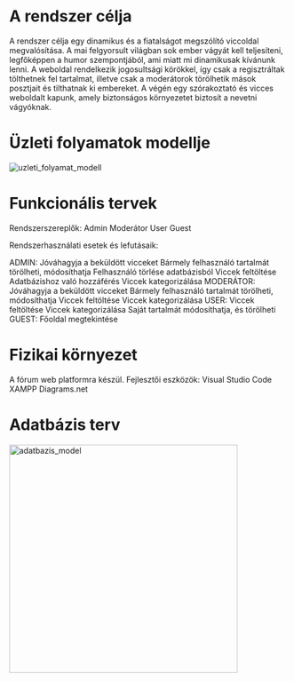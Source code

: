 # A rendszer célja

A rendszer célja egy dinamikus és a fiatalságot megszólító viccoldal megvalósítása.
A mai felgyorsult világban sok ember vágyát kell teljesíteni, legfőképpen a humor szempontjából, ami miatt mi dinamikusak kívánunk lenni.
A weboldal rendelkezik jogosultsági körökkel, így csak a regisztráltak tölthetnek fel tartalmat, illetve csak a moderátorok törölhetik mások posztjait és tilthatnak ki embereket.
A végén egy szórakoztató és vicces weboldalt kapunk, amely biztonságos környezetet biztosít a nevetni vágyóknak.

# Üzleti folyamatok modellje
![uzleti_folyamat_modell](https://user-images.githubusercontent.com/113434354/193841204-4f0c90ce-38c3-491e-bd02-be316f64f313.jpg)
# Funkcionális tervek

Rendszerszereplők:
Admin
Moderátor
User
Guest

Rendszerhasználati esetek és lefutásaik:

ADMIN:
    Jóváhagyja a beküldött vicceket
    Bármely felhasználó tartalmát törölheti, módosíthatja
    Felhasználó törlése adatbázisból
    Viccek feltöltése
    Adatbázishoz való hozzáférés
    Viccek kategorizálása
MODERÁTOR:
    Jóváhagyja a beküldött vicceket
    Bármely felhasználó tartalmát törölheti, módosíthatja
    Viccek feltöltése
    Viccek kategorizálása
USER:
    Viccek feltöltése
    Viccek kategorizálása
    Saját tartalmát módosíthatja, és törölheti
GUEST:
   Főoldal megtekintése 

# Fizikai környezet

A fórum web platformra készül.
Fejlesztői eszközök:
    Visual Studio Code
    XAMPP
    Diagrams.net

# Adatbázis terv
<img width="411" alt="adatbazis_model" src="https://user-images.githubusercontent.com/113434354/193841446-4a2fc2d3-364a-402e-b42b-1509155c8b84.PNG">
